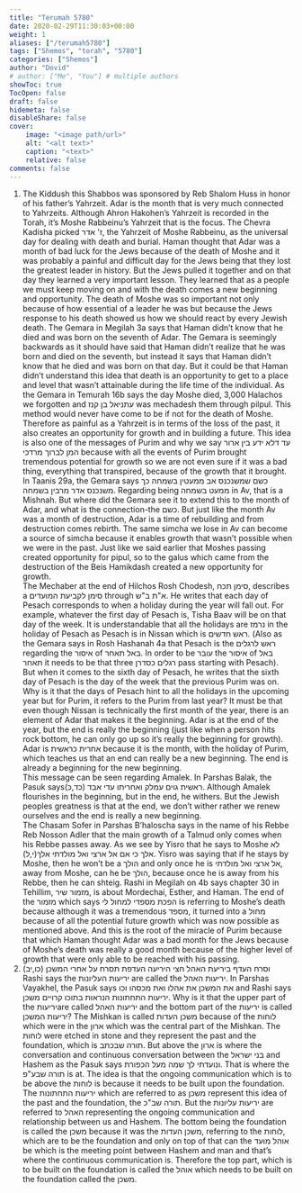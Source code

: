 ```yaml
---
title: "Terumah 5780"
date: 2020-02-29T11:30:03+00:00
weight: 1
aliases: ["/terumah5780"]
tags: ["Shemos", "torah", "5780"]
categories: ["Shemos"]
author: "Dovid"
# author: ["Me", "You"] # multiple authors
showToc: true
TocOpen: false
draft: false
hidemeta: false
disableShare: false
cover:
    image: "<image path/url>"
    alt: "<alt text>"
    caption: "<text>"
    relative: false
comments: false
---
```

1) The Kiddush this Shabbos was sponsored by Reb Shalom Huss in honor of his father’s Yahrzeit. Adar is the month that is very much connected to Yahrzeits. Although Ahron Hakohen’s Yahrzeit is recorded in the Torah, it’s Moshe Rabbeinu’s Yahrzeit that is the focus. The Chevra Kadisha picked ז' אדר, the Yahrzeit of Moshe Rabbeinu, as the universal day for dealing with death and burial.
Haman thought that Adar was a month of bad luck for the Jews because of the death of Moshe and it was probably a painful and difficult day for the Jews being that they lost the greatest leader in history. But the Jews pulled it together and on that day they learned a very important lesson. They learned that as a people we must keep moving on and with the death comes a new beginning and opportunity. The death of Moshe was so important not only because of how essential of a leader he was but because the Jews response to his death showed us how we should react by every Jewish death.
The Gemara in Megilah 3a says that Haman didn’t know that he died and was born on the seventh of Adar. The Gemara is seemingly backwards as it should have said that Haman didn’t realize that he was born and died on the seventh, but instead it says that Haman didn’t know that he died and was born on that day. But it could be that Haman didn’t understand this idea that death is an opportunity to get to a place and level that wasn’t attainable during the life time of the individual. As the Gemara in Temurah 16b says the day Moshe died, 3,000 Halachos we forgotten and עתניאל בן קנז was mechadesh them through pilpul. This method would never have come to be if not for the death of Moshe. Therefore as painful as a Yahrzeit is in terms of the loss of the past, it also creates an opportunity for growth and in building a future.
This idea is also one of the messages of Purim and why we say עד דלא ידע בין ארור המן לברוך מרדכי because with all the events of Purim brought tremendous potential for growth so we are not even sure if it was a bad thing, everything that transpired, because of the growth that it brought.
In Taanis 29a, the Gemara says כשם שמשנכנס אב ממעטין בשמחה כך משנכנס אדר מרבין בשמחה. Regarding being ממעט בשמחה in Av, that is a Mishnah. But where did the Gemara see it to extend this to the month of Adar, and what is the connection-the כשם. But just like the month Av was a month of destruction, Adar is a time of rebuilding and from destruction comes rebirth. The same simcha we lose in Av can become a source of simcha because it enables growth that wasn’t possible when we were in the past. Just like we said earlier that Moshes passing created opportunity for pipul, so to the galus which came from the destruction of the Beis Hamikdash created a new opportunity for growth.  
The Mechaber at the end of Hilchos Rosh Chodesh, סימן תכח, describes a סימן לקביעת המועדים through א"ת ב"ש. He writes that each day of Pesach corresponds to when a holiday during the year will fall out. For example, whatever the first day of Pesach is, Tisha Baav will be on that day of the week. It is understandable that all the holidays are נרמז in the holiday of Pesach as Pesach is in Nissan which is ראש חדשים. (Also as the Gemara says in Rosh Hashanah 4a that Pesach is the ראש לרגלים regarding the איסור of באל תאחר. In order to be עובר the איסור of באל תאחר it needs to be that three רגלים כסדרן pass starting with Pesach). But when it comes to the sixth day of Pesach, he writes that the sixth day of Pesach is the day of the week that the previous Purim was on. Why is it that the days of Pesach hint to all the holidays in the upcoming year but for Purim, it refers to the Purim from last year?
It must be that even though Nissan is technically the first month of the year, there is an element of Adar that makes it the beginning. Adar is at the end of the year, but the end is really the beginning (just like when a person hits rock bottom, he can only go up so it’s really the beginning for growth). Adar is אחרית כראשית because it is the month, with the holiday of Purim, which teaches us that an end can really be a new beginning. The end is already a beginning for the new beginning.  
This message can be seen regarding Amalek. In Parshas Balak, the Pasuk says(כד,כ) ראשית גוים עמלק ואחריתו עדי אבד. Although Amalek flourishes in the beginning, but in the end, he withers. But the Jewish peoples greatness is that at the end, we don’t wither rather we renew ourselves and the end is really a new beginning.  
The Chasam Sofer in Parshas B’haloscha says in the name of his Rebbe Reb Nosson Adler that the main growth of a Talmud only comes when his Rebbe passes away. As we see by Yisro that he says to Moshe לא אלך כי אם אל ארצי ואל מולדתי אלך(י,ל). Yisro was saying that if he stays by Moshe, then he won’t be a הולך and only once he is אל ארצי ואל מולדתי, away from Moshe, can he be הולך, because once he is away from his Rebbe, then he can shteig.
Rashi in Megilah on 4b says chapter 30 in Tehillim, מזמור שיר, is about Mordechai, Esther, and Haman. The end of the  מזמור which says הפכת מספדי למחול לי is referring to Moshe’s death because although it was a tremendous מספד, it turned into a מחול because of all the potential future growth which was now possible as mentioned above. And this is the root of the miracle of Purim because that which Haman thought Adar was a bad month for the Jews because of Moshe’s death was really a good month because of the higher level of growth that were only able to be reached with his passing.
2) וסרח העדף ביריעת האהל חצי היריעה העדפת תסרח על אחרי המשכן (כו,יב)
Rashi says the יריעות העליונות are called the יריעות האהל. In Parshas Vayakhel, the Pasuk says את המשכן את אהלו ואת מכסהו וכו and Rashi says יריעות התחתונות הנראות בתוכו קרויים משכן. Why is it that the upper part of the יריעותare called יריעות האהל and the bottom part of the יריעות is called יריעות המשכן?
The Mishkan is called משכן העדות because of the לוחות which were in the ארון which was the central part of the Mishkan. The לוחות were etched in stone and they represent the past and the foundation, which is תורה שבכתב. But above the ארון is where the conversation and continuous conversation between the בני ישראל and Hashem as the Pasuk says ונועדתי לך שמה מעל הכפורת. That is where the תורה שבע"פ is at. The idea is that the ongoing communication which is to be above the לוחות is because it needs to be built upon the foundation. The יריעות התחתונות which are referred to as משכן represent this idea of the past and the foundation, the תורה שב"כ. But the יריעות עליונות are referred to האהל representing the ongoing communication and relationship between us and Hashem. The bottom being the foundation is called the משכן because it was the משכן העדות, referring to the לוחות, which are to be the foundation and only on top of that can the אוהל מועד be which is the meeting point between Hashem and man and that’s where the continuous communication is. Therefore the top part, which is to be built on the foundation is called the אוהל which needs to be built on the foundation called the משכן.
